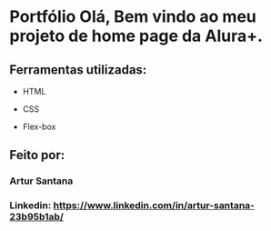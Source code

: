 # Portfólio Olá, Bem vindo ao meu projeto de home page da Alura+.

## Ferramentas utilizadas:

* HTML

* CSS

* Flex-box

## Feito por:

### Artur Santana

### Linkedin: https://www.linkedin.com/in/artur-santana-23b95b1ab/
